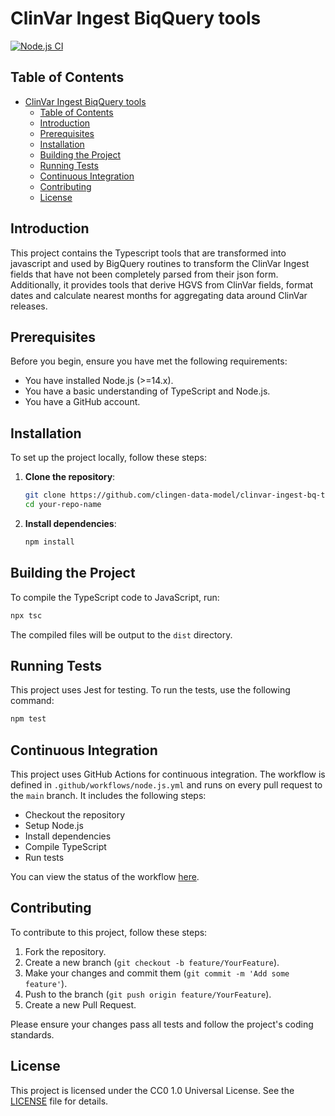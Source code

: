 # ClinVar Ingest BiqQuery tools

[![Node.js CI](https://github.com/clingen-data-model/clinvar-ingest-bq-tools/actions/workflows/node.js.yml/badge.svg)](https://github.com/clingen-data-model/clinvar-ingest-bq-tools/actions/workflows/node.js.yml)


## Table of Contents

- [ClinVar Ingest BiqQuery tools](#clinVar-ingest-biqquery-tools)
  - [Table of Contents](#table-of-contents)
  - [Introduction](#introduction)
  - [Prerequisites](#prerequisites)
  - [Installation](#installation)
  - [Building the Project](#building-the-project)
  - [Running Tests](#running-tests)
  - [Continuous Integration](#continuous-integration)
  - [Contributing](#contributing)
  - [License](#license)

## Introduction

This project contains the Typescript tools that are transformed into javascript and
used by BigQuery routines to transform the ClinVar Ingest fields that have not
been completely parsed from their json form.  Additionally, it provides tools that
derive HGVS from ClinVar fields, format dates and calculate nearest months for 
aggregating data around ClinVar releases.

## Prerequisites

Before you begin, ensure you have met the following requirements:

- You have installed Node.js (>=14.x).
- You have a basic understanding of TypeScript and Node.js.
- You have a GitHub account.

## Installation

To set up the project locally, follow these steps:

1. **Clone the repository**:
    ```sh
    git clone https://github.com/clingen-data-model/clinvar-ingest-bq-tools.git
    cd your-repo-name
    ```

2. **Install dependencies**:
    ```sh
    npm install
    ```

## Building the Project

To compile the TypeScript code to JavaScript, run:

```sh
npx tsc
```

The compiled files will be output to the `dist` directory.

## Running Tests

This project uses Jest for testing. To run the tests, use the following command:

```sh
npm test
```

## Continuous Integration

This project uses GitHub Actions for continuous integration. The workflow is defined in
`.github/workflows/node.js.yml` and runs on every pull request to the `main` branch.
It includes the following steps:

- Checkout the repository
- Setup Node.js
- Install dependencies
- Compile TypeScript
- Run tests

You can view the status of the workflow [here](https://github.com/clingen-data-model/clinvar-ingest-bq-tools/actions).

## Contributing

To contribute to this project, follow these steps:

1. Fork the repository.
2. Create a new branch (`git checkout -b feature/YourFeature`).
3. Make your changes and commit them (`git commit -m 'Add some feature'`).
4. Push to the branch (`git push origin feature/YourFeature`).
5. Create a new Pull Request.

Please ensure your changes pass all tests and follow the project's coding standards.

## License
This project is licensed under the CC0 1.0 Universal License. See the [LICENSE](https://github.com/clingen-data-model/clinvar-ingest-bq-tools/LICENSE) file for details.
